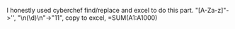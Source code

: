 I honestly used cyberchef find/replace and excel to do this part. "[A-Za-z]"->'', "\n(\d)\n"->"$1$1", copy to excel, =SUM(A1:A1000)